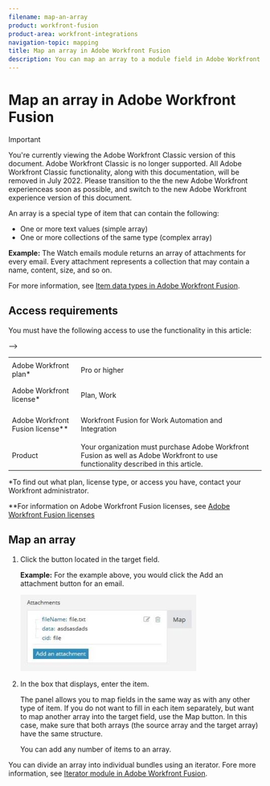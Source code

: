 ```yaml
---
filename: map-an-array
product: workfront-fusion
product-area: workfront-integrations
navigation-topic: mapping
title: Map an array in Adobe Workfront Fusion
description: You can map an array to a module field in Adobe Workfront Fusion.
---
```


# Map an array in Adobe Workfront Fusion

>[!IMPORTANT]
>
>You're currently viewing the Adobe Workfront Classic version of this document. Adobe Workfront Classic is no longer supported. All Adobe Workfront Classic functionality, along with this documentation, will be removed in July 2022. Please transition to the the new Adobe Workfront experienceas soon as possible, and switch to the new Adobe Workfront experience version of this document.

An array is a special type of item that can contain the following:

* One or more text values (simple array)
* One or more collections of the same type (complex array)

**Example:** The Watch emails module returns an array of attachments for every email. Every attachment represents a collection that may contain a name, content, size, and so on.

For more information, see [Item data types in Adobe Workfront Fusion](../../workfront-fusion/mapping/item-data-types.md).

## Access requirements

You must have the following access to use the functionality in this article:

<table> 
 <col> 
 <col> 
 <tbody> 
  <tr> 
   <td role="rowheader">Adobe Workfront plan*</td> 
   <td> <p>Pro or higher</p> </td> 
  </tr> 
  <tr data-mc-conditions=""> 
   <td role="rowheader">Adobe Workfront license*</td> 
   <td> <p>Plan, Work</p> </td> 
  </tr> 
  <tr> 
   <td role="rowheader">Adobe Workfront Fusion license**</td> 
   <td> <p>Workfront Fusion for Work Automation and Integration </p>  </td> 
  </tr> 
  <tr> 
   <td role="rowheader">Product</td> 
   <td>Your organization must purchase Adobe Workfront Fusion as well as Adobe Workfront to use functionality described in this article.</td> 
  </tr> <!--
   <tr data-mc-conditions="QuicksilverOrClassic.Draft mode"> 
    <td role="rowheader">Access level configurations*</td> 
    <td> <!--
      <p data-mc-conditions="QuicksilverOrClassic.Draft mode">You must be a Workfront Fusion administrator for your organization.</p>
     --> <!--
      <p data-mc-conditions="QuicksilverOrClassic.Draft mode">You must be a Workfront Fusion administrator for your team.</p>
     --> </td> 
   </tr>
  --> 
 </tbody> 
</table>

&#42;To find out what plan, license type, or access you have, contact your Workfront administrator.

&#42;&#42;For information on Adobe Workfront Fusion licenses, see [Adobe Workfront Fusion licenses](../../workfront-fusion/get-started/license-automation-vs-integration.md)

## Map an array

1. Click the button located in the target field. 

   <!--
   <MadCap:conditionalText data-mc-conditions="QuicksilverOrClassic.Draft mode">
   These steps from the source article are too vague
   </MadCap:conditionalText>
   -->

   **Example:** For the example above, you would click the Add an attachment button for an email.

   ![](assets/add-an-attachment-button-350x152.jpg)

1. In the box that displays, enter the item.

   The panel allows you to map fields in the same way as with any other type of item. If you do not want to fill in each item separately, but want to map another array into the target field, use the Map button. In this case, make sure that both arrays (the source array and the target array) have the same structure.

   You can add any number of items to an array.

You can divide an array into individual bundles using an iterator. Fore more information, see [Iterator module in Adobe Workfront Fusion](../../workfront-fusion/modules/iterator-module.md).
